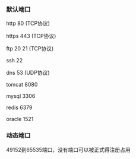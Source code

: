 ### 默认端口

http 80 (TCP协议)

https 443 (TCP协议)

ftp 20 21  (TCP协议)

ssh 22

dns 53 (UDP协议)

tomcat 8080

mysql 3306

redis 6379

oracle 1521

### 动态端口

49152到65535端口，没有端口可以被正式得注册占用








